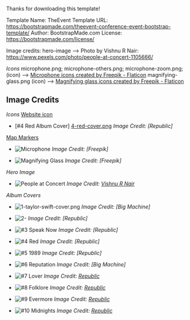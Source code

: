 Thanks for downloading this template!

Template Name: TheEvent
Template URL: https://bootstrapmade.com/theevent-conference-event-bootstrap-template/
Author: BootstrapMade.com
License: https://bootstrapmade.com/license/

Image credits:
hero-image --> Photo by Vishnu R Nair: https://www.pexels.com/photo/people-at-concert-1105666/

*Icons*
microphone.png; microphone-others.png; microphone-zoom.png; (icon) --> <a href="https://www.flaticon.com/free-icons/microphone" title="microphone icons">Microphone icons created by Freepik - Flaticon</a>
magnifying-glass.png (icon) --> <a href="https://www.flaticon.com/free-icons/magnifying-glass" title="magnifying glass icons">Magnifying glass icons created by Freepik - Flaticon</a>


## Image Credits
*Icons*
<u>Website icon</u>
- [#4 Red Album Cover] [4-red-cover.png](https://en.wikipedia.org/wiki/Red_(Taylor%27s_Version))
  *Image Credit: [Republic]*

<u>Map Markers</u>
- ![Microphone](https://www.flaticon.com/free-icons/microphone)
  *Image Credit: [Freepik]*

- ![Magnifying Glass](https://www.flaticon.com/free-icons/magnifying-glass)
  *Image Credit: [Freepik]*



*Hero Image*
- ![People at Concert](https://www.pexels.com/photo/people-at-concert-1105666/)
  *Image Credit: [Vishnu R Nair](https://images.pexels.com/photos/1105666/pexels-photo-1105666.jpeg?auto=compress&cs=tinysrgb&w=1260&h=750&dpr=2)*


*Album Covers*
- ![1-taylor-swift-cover.png](https://upload.wikimedia.org/wikipedia/en/1/1f/Taylor_Swift_-_Taylor_Swift.png)
  *Image Credit: [Big Machine]*

- ![2-](https://upload.wikimedia.org/wikipedia/en/5/5b/Fearless_%28Taylor%27s_Version%29_%282021_album_cover%29_by_Taylor_Swift.png)
  *Image Credit: [Republic]*

- ![#3 Speak Now](https://upload.wikimedia.org/wikipedia/en/5/5b/Fearless_%28Taylor%27s_Version%29_%282021_album_cover%29_by_Taylor_Swift.png)
  *Image Credit: [Republic]*

- ![#4 Red](https://upload.wikimedia.org/wikipedia/en/4/47/Taylor_Swift_-_Red_%28Taylor%27s_Version%29.png)
  *Image Credit: [Republic]*

- ![#5 1989](https://upload.wikimedia.org/wikipedia/en/d/d5/Taylor_Swift_-_1989_%28Taylor%27s_Version%29.png)
  *Image Credit: [Republic]*

- ![#6 Reputation](https://upload.wikimedia.org/wikipedia/en/f/f2/Taylor_Swift_-_Reputation.png)
  *Image Credit: [Big Machine]*

- ![#7 Lover](https://upload.wikimedia.org/wikipedia/en/c/cd/Taylor_Swift_-_Lover.png)
  *Image Credit: [Republic](source2-url)*

- ![#8 Folklore](https://upload.wikimedia.org/wikipedia/en/f/f8/Taylor_Swift_-_Folklore.png)
  *Image Credit: [Republic](source2-url)*

- ![#9 Evermore](https://upload.wikimedia.org/wikipedia/en/0/0a/Taylor_Swift_-_Evermore.png)
  *Image Credit: [Republic](source2-url)*

- ![#10 Midnights](https://upload.wikimedia.org/wikipedia/en/9/9f/Midnights_-_Taylor_Swift.png)
  *Image Credit: [Republic](source2-url)*



